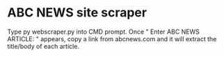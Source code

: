 # ABC NEWS site scraper
Type py webscraper.py into CMD prompt.
Once " Enter ABC NEWS ARTICLE: " appears, copy a link from abcnews.com and it will extract the title/body of each article.
